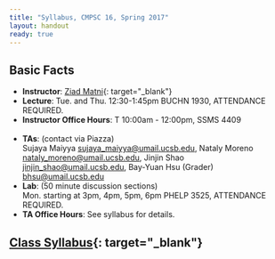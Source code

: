 ```yaml
---
title: "Syllabus, CMPSC 16, Spring 2017"
layout: handout
ready: true
---
```


Basic Facts
-----------

* **Instructor**:  [Ziad Matni](http://www.cs.ucsb.edu/~zmatni){: target="_blank"}
* **Lecture**: Tue. and Thu. 12:30-1:45pm BUCHN 1930, ATTENDANCE REQUIRED.
* **Instructor Office Hours**: T 10:00am - 12:00pm, SSMS 4409<br/><br/>
* **TAs**: (contact via Piazza)<br/>
Sujaya Maiyya <sujaya_maiyya@umail.ucsb.edu>, Nataly Moreno <nataly_moreno@umail.ucsb.edu>, Jinjin Shao <jinjin_shao@umail.ucsb.edu>, Bay-Yuan Hsu (Grader) <bhsu@umail.ucsb.edu>
* **Lab**: (50 minute discussion sections)<br/>
Mon. starting at 3pm, 4pm, 5pm, 6pm PHELP 3525, ATTENDANCE REQUIRED.
* **TA Office Hours**: See syllabus for details. 

[Class Syllabus](http://cs.ucsb.edu/~zmatni/syllabi/CS16S17_syllabus.pdf){: target="_blank"}
----------------
